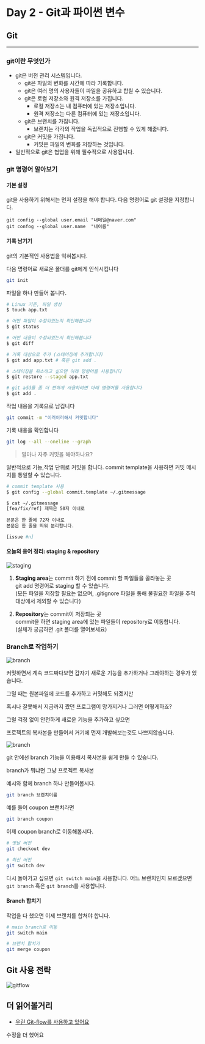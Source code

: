 # Day 2 - Git과 파이썬 변수

## Git

---

### git이란 무엇인가

- git은 버전 관리 시스템입니다.
    - git은 파일의 변화를 시간에 따라 기록합니다.
    - git은 여러 명의 사용자들이 파일을 공유하고 합칠 수 있습니다.
    - git은 로컬 저장소와 원격 저장소를 가집니다.
        - 로컬 저장소는 내 컴퓨터에 있는 저장소입니다.
        - 원격 저장소는 다른 컴퓨터에 있는 저장소입니다.
    - git은 브랜치를 가집니다.
        - 브랜치는 각각의 작업을 독립적으로 진행할 수 있게 해줍니다.
    - git은 커밋을 가집니다.
        - 커밋은 파일의 변화를 저장하는 것입니다.
- 일반적으로 git은 협업을 위해 필수적으로 사용됩니다.

### git 명령어 알아보기

#### 기본 설정

git을 사용하기 위해서는 먼저 설정을 해야 합니다.
다음 명령어로 git 설정을 지정합니다.

```git
git config --global user.email "내메일@naver.com"
git confog --global user.name  "내이름"
```

#### 기록 남기기

git의 기본적인 사용법을 익혀봅시다.

다음 명령어로 새로운 폴더를 git에게 인식시킵니다

```bash
git init
```

파일을 하나 만들어 봅니다.
```bash
# Linux 기준, 파일 생성
$ touch app.txt

# 어떤 파일이 수정되었는지 확인해봅니다
$ git status

# 어떤 내용이 수정되었는지 확인해봅니다
$ git diff

# 기록 대상으로 추가 (스테이징에 추가합니다)
$ git add app.txt # 혹은 git add .

# 스테이징을 취소하고 싶으면 아래 명령어를 사용합니다
$ git restore --staged app.txt

# git add를 좀 더 편하게 사용하려면 아래 명령어를 사용합니다
$ git add .
```

작업 내용을 기록으로 남깁니다
```bash
git commit -m "이러이러해서 커밋합니다"
```

기록 내용을 확인합니다
```bash
git log --all --oneline --graph
```

> 얼마나 자주 커밋을 해야하나요?

일반적으로 기능,작업 단위로 커밋을 합니다.
commit template을 사용하면 커밋 메시지를 통일할 수 있습니다.

```bash
# commit template 사용
$ git config --global commit.template ~/.gitmessage

$ cat ~/.gitmessage
[fea/fix/ref] 제목은 50자 이내로
  
본문은 한 줄에 72자 이내로
본문은 한 줄을 띄워 분리합니다.

[issue #n]
```

#### 오늘의 용어 정리: staging & repository

![staging](https://git-scm.com/book/en/v2/images/areas.png)

1. **Staging area**는 commit 하기 전에 commit 할 파일들을 골라놓는 곳\
git add 명령어로 staging 할 수 있습니다.\
(모든 파일을 저장할 필요는 없으며, .gitignore 파일을 통해 불필요한 파일을 추적 대상에서 제외할 수 있습니다)

2. **Repository**는 commit이 저장되는 곳\
commit을 하면 staging area에 있는 파일들이 repository로 이동합니다.\
(실체가 궁금하면 .git 폴더를 열어보세요)

### Branch로 작업하기

![branch](https://codingapple-cdn.b-cdn.net/wp-content/uploads/2022/06/%EA%B7%B8%EB%A6%BC3-1.png)

커밋하면서 계속 코드짜다보면 갑자기 새로운 기능을 추가하거나 그래야하는 경우가 있습니다.

그럴 때는 원본파일에 코드를 추가하고 커밋해도 되겠지만

혹시나 잘못해서 지금까지 짰던 프로그램이 망가지거나 그러면 어떻게하죠? 

그럴 걱정 없이 안전하게 새로운 기능을 추가하고 싶으면

프로젝트의 복사본을 만들어서 거기에 먼저 개발해보는것도 나쁘지않습니다. 

![branch](https://codingapple-cdn.b-cdn.net/wp-content/uploads/2022/06/%EA%B7%B8%EB%A6%BC45.png)

git 안에선 branch 기능을 이용해서 복사본을 쉽게 만들 수 있습니다. 

branch가 뭐냐면 그냥 프로젝트 복사본

예시와 함께 branch 하나 만들어봅시다.

```bash
git branch 브랜치이름
```
예를 들어 coupon 브랜치라면
```bash
git branch coupon
```

이제 coupon branch로 이동해봅시다.
```bash
# 옛날 버전
git checkout dev

# 최신 버전
git switch dev
```

다시 돌아가고 싶으면 `git switch main`을 사용합니다.
어느 브랜치인지 모르겠으면 `git branch` 혹은 `git branch`를 사용합니다.

#### Branch 합치기

작업을 다 했으면 이제 브랜치를 합쳐야 합니다.

```bash
# main branch로 이동
git switch main

# 브랜치 합치기
git merge coupon
```

## Git 사용 전략

![gitflow](https://techblog.woowahan.com/wp-content/uploads/img/2017-10-30/git-flow_overall_graph.png)

## 더 읽어볼거리

- [우린 Git-flow를 사용하고 있어요](https://techblog.woowahan.com/2553/)


수정을 더 했어요
